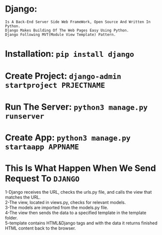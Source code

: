 # Django:
    Is A Back-End Server Side Web FrameWork, Open Source And Written In Python.
    Django Makes Building Of The Web Pages Easy Using Python.
    Django Following MVT(Module View Template) Pattern. 
# Installation: `pip install django`
# Create Project: `django-admin startproject PRJECTNAME`
# Run The Server: `python3 manage.py runserver`
# Create App: `python3 manage.py startaapp APPNAME`

# This Is What Happen When We Send Request To `DJANGO`
1-Django receives the URL, checks the urls.py file, and calls the view that matches the URL.\
2-The view, located in views.py, checks for relevant models.\
3-The models are imported from the models.py file.\
4-The view then sends the data to a specified template in the template folder.\
5-template contains HTML&Django tags and with the data it returns finished HTML content back to the browser.